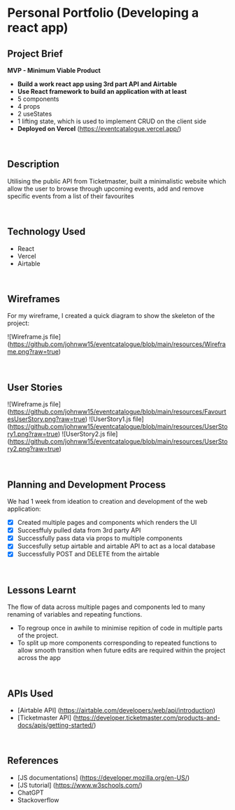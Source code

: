 # Personal Portfolio (Developing a react app)

## Project Brief

**MVP - Minimum Viable Product**

- **Build a work react app using 3rd part API and Airtable**
- **Use React framework to build an application with at least**
- 5 components
- 4 props
- 2 useStates
- 1 lifting state, which is used to implement CRUD on the client side
- **Deployed on Vercel** (https://eventcatalogue.vercel.app/)

<br>

## Description

Utilising the public API from Ticketmaster, built a minimalistic website which allow the user to browse through upcoming events, add and remove specific events from a list of their favourites

<br>

## Technology Used

- React
- Vercel
- Airtable

<br>

## Wireframes

For my wireframe, I created a quick diagram to show the skeleton of the project:

![Wireframe.js file] (https://github.com/johnww15/eventcatalogue/blob/main/resources/Wireframe.png?raw=true)

<br>

## User Stories

![Wireframe.js file] (https://github.com/johnww15/eventcatalogue/blob/main/resources/FavourtesUserStory.png?raw=true)
![UserStory1.js file] (https://github.com/johnww15/eventcatalogue/blob/main/resources/UserStory1.png?raw=true)
![UserStory2.js file] (https://github.com/johnww15/eventcatalogue/blob/main/resources/UserStory2.png?raw=true)

<br>

## Planning and Development Process

We had 1 week from ideation to creation and development of the web application:

- [x] Created multiple pages and components which renders the UI
- [x] Succesffuly pulled data from 3rd party API
- [x] Successfully pass data via props to multiple components
- [x] Succesfully setup airtable and airtable API to act as a local database
- [x] Successfully POST and DELETE from the airtable

<br>

## Lessons Learnt

The flow of data across multiple pages and components led to many renaming of variables and repeating functions.

- To regroup once in awhile to minimise repition of code in multiple parts of the project.
- To split up more components corresponding to repeated functions to allow smooth transition when future edits are required within the project across the app

<br>

## APIs Used

- [Airtable API] (https://airtable.com/developers/web/api/introduction)
- [Ticketmaster API] (https://developer.ticketmaster.com/products-and-docs/apis/getting-started/)

<br>

## References

- [JS documentations] (https://developer.mozilla.org/en-US/)
- [JS tutorial] (https://www.w3schools.com/)
- ChatGPT
- Stackoverflow
